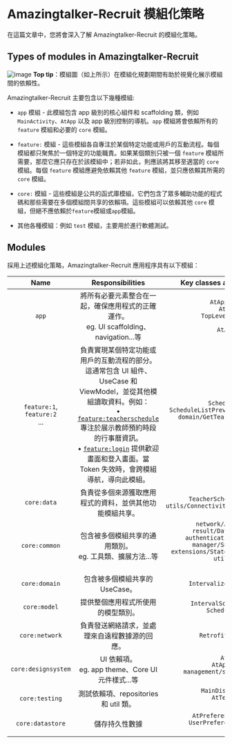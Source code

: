 # **Amazingtalker-Recruit 模組化策略**

在這篇文章中，您將會深入了解 Amazingtalker-Recruit 的模組化策略。

## Types of modules in Amazingtalker-Recruit
![image](https://github.com/azrael8576/amazingtalker-recruit/blob/main/docs/images/modularization-graph.drawio.png)
**Top tip**：模組圖（如上所示）在模組化規劃期間有助於視覺化展示模組間的依賴性。

Amazingtalker-Recruit 主要包含以下幾種模組:

- `app` 模組 - 此模組包含 app 級別的核心組件和 scaffolding 類，例如 `MainActivity`、`AtApp` 以及 app 級別控制的導航。`app` 模組將會依賴所有的 `feature` 模組和必要的 `core` 模組。

- `feature:` 模組 - 這些模組各自專注於某個特定功能或用戶的互動流程。每個模組都只聚焦於一個特定的功能職責。如果某個類別只被一個 `feature` 模組所需要，那麼它應只存在於該模組中；若非如此，則應該將其移至適當的 `core` 模組。每個 `feature` 模組應避免依賴其他 `feature` 模組，並只應依賴其所需的 `core` 模組。

- `core:` 模組 - 這些模組是公共的函式庫模組，它們包含了眾多輔助功能的程式碼和那些需要在多個模組間共享的依賴項。這些模組可以依賴其他 `core` 模組，但絕不應依賴於`feature`模組或`app`模組。

- 其他各種模組：例如 `test` 模組，主要用於進行軟體測試。

## Modules

採用上述模組化策略，Amazingtalker-Recruit 應用程序具有以下模組：

| Name | Responsibilities | Key classes and good examples |
|:----:|:----:|:-----------------:|
| `app` | 將所有必要元素整合在一起，確保應用程式的正確運作。<br>eg. UI scaffolding、navigation...等 | `AtApplication,`<br>`AtNavHost`<br>`TopLevelDestination`<br>`AtApp`<br>`AtAppState` |
| `feature:1`,<br>`feature:2`<br>... | 負責實現某個特定功能或用戶的互動流程的部分。這通常包含 UI 組件、UseCase 和 ViewModel，並從其他模組讀取資料。例如：<br>• [`feature:teacherschedule`](https://github.com/azrael8576/amazingtalker-recruit/tree/main/feature/teacherschedule) 專注於展示教師預約時段的行事曆資訊。<br>• [`feature:login`](https://github.com/azrael8576/amazingtalker-recruit/tree/main/feature/login) 提供歡迎畫面和登入畫面。當 Token 失效時，會跨模組導航，導向此模組。 | `ScheduleScreen,`<br>`ScheduleListPreviewParameterProvider,`<br>`domain/GetTeacherScheduleUseCase`<br>... |
| `core:data` | 負責從多個來源獲取應用程式的資料，並供其他功能模組共享。 | `TeacherScheduleRepository,` <br>`utils/ConnectivityManagerNetworkMonitor`|
| `core:common` | 包含被多個模組共享的通用類別。<br>eg. 工具類、擴展方法...等 | `network/AtDispatchers,`<br>`result/DataSourceResult,`<br>`authentication/TokenManager,`<br>`manager/SnackbarManager,`<br>`extensions/StateFlowStateExtensions,`<br>`utils/UiText`<br>... |
| `core:domain` | 包含被多個模組共享的 UseCase。 | `IntervalizeScheduleUseCase` |
| `core:model` | 提供整個應用程式所使用的模型類別。 | `IntervalScheduleTimeSlot,`<br>`ScheduleTimeSlot` |
| `core:network` | 負責發送網絡請求，並處理來自遠程數據源的回應。 | `RetrofitAtNetworkApi` |
| `core:designsystem` | UI 依賴項。<br>eg. app theme、Core UI 元件樣式...等 | `AtTheme,`<br>`AtAppSnackbar`<br>`management/states/topappbar/*`<br>... |
| `core:testing` | 測試依賴項、repositories 和 util 類。 | `MainDispatcherRule,`<br>`AtTestRunner,`<br>... |
| `core:datastore` | 儲存持久性數據 | `AtPreferencesDataSource,`<br>`UserPreferencesSerializer,`<br>... |